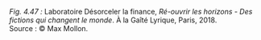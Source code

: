 *Fig. 4.47 :* Laboratoire Désorceler la finance, *Ré-ouvrir les horizons - Des fictions qui changent le monde*. À la Gaîté Lyrique, Paris, 2018.  
Source : © Max Mollon.